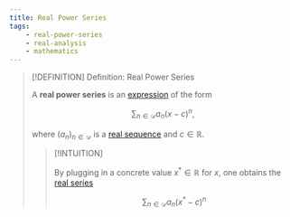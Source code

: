 ```yaml
---
title: Real Power Series
tags:
    - real-power-series
    - real-analysis
    - mathematics
---
```


>[!DEFINITION] Definition: Real Power Series
>
>A **real power series** is an [expression](../../../Formal%20Logic/Formal%20Languages.md) of the form
>
>$$
>\sum_{n\in \mathcal{D}} a_n (x-c)^n,
>$$
>
>where $(a_n)_{n \in \mathcal{D}}$ is a [real sequence](../Real%20Sequences/index.md) and $c \in \mathbb{R}$.
>
>>[!INTUITION]
>>
>>By plugging in a concrete value $x^\ast \in \mathbb{R}$ for $x$, one obtains the [real series](../Real%20Series/Real%20Series.md)
>>
>>$$
>>\sum_{n \in \mathcal{D}} a_n (x^{\ast} - c)^n
>>$$
>>
>